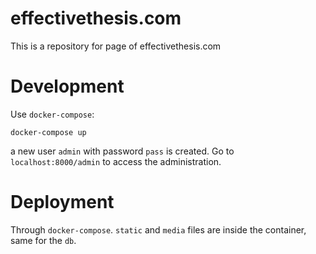 # effectivethesis.com

This is a repository for page of effectivethesis.com

# Development
Use `docker-compose`:

```
docker-compose up
```

a new user `admin` with password `pass` is created. Go to
`localhost:8000/admin` to access the administration.

# Deployment
Through `docker-compose`. `static` and `media` files are inside 
the container, same for the `db`.
